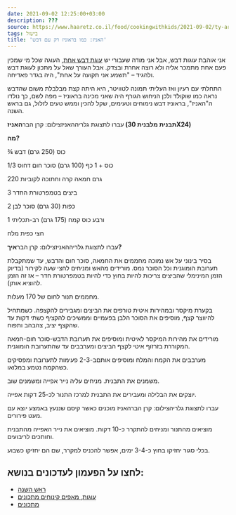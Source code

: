 ```yaml
---
date: 2021-09-02 12:25:00+03:00
description: ???
source: https://www.haaretz.co.il/food/cookingwithkids/2021-09-02/ty-article/0000017f-f899-d47e-a37f-f9bdb9f50000
tags: בישול
title: 'האניז: כמו בראוניז רק עם דבש'
---
```


אני אוהבת עוגות דבש, אבל אני מודה שעבורי יש [עוגת דבש אחת](/food/cookingwithkids/2018-09-06/ty-article/0000017f-f8eb-d2d5-a9ff-f8ef5a470000), העוגה שכל מי שמכין פעם אחת מתמכר אליה ולא רוצה אחרת ובצדק. אבל העורך שאל על מתכון לעוגת דבש ולהגיד – "תשמע אני תקועה על אחת", היה בגדר פאדיחה. 

התחלתי עם רעיון ואז העליתי תמונה לטוויטר, היא היתה קצת מבלבלת משום שהדבש נראה כמו שוקולד ולכן הניחוש הגורף היה שאני מכינה בראוניז – מפה לשם, כך נולדו ה"האניז", בראוניז דבש נימוחים וטעימים, שקל להכין וממש טעים לזלול, גם בראש השנה. 

 עברו לתצוגת גלריההאניזצילום: קרן הבר**האניז (תבנית מלבנית 30X24)** 

**מה?** 

¾ כוס (250 גרם) דבש 

1/3 כוס + 1 כף (100 גרם) סוכר חום דחוס 

220 גרם חמאה קרה וחתוכה לקוביות 

3 ביצים בטמפרטורת החדר 

2 כפות (30 גרם) סוכר לבן 

1 ורבע כוס קמח (175 גרם) רב-תכליתי 

חצי כפית מלח 

 עברו לתצוגת גלריההאניזצילום: קרן הבר**איך?** 

בסיר בינוני על אש נמוכה מחממים את החמאה, סוכר חום והדבש, עד שמתקבלת תערובת הומוגנית וכל הסוכר נמס. מורידים מהאש ומניחים לחצי שעה לקירור (בדיוק הזמן המינימלי שהביצים צריכות להיות בחוץ כדי להיות בטמפרטורת חדר – אז זה הזמן להוציא אותן). 

מחממים תנור לחום של 170 מעלות. 

בקערת מיקסר ובמהירות איטית טורפים את הביצים ומגבירים להקצפה. כשמתחיל להיווצר קצף, מוסיפים את הסוכר הלבן בפעמיים וממשיכים להקציף כשתי דקות עד שהקצף יציב, צהבהב ותפוח. 

מורידים את מהירות המיקסר לאיטית ומוסיפים את תערובת הדבש-סוכר חום-חמאה המקוררת בזרזוף איטי לקצף הביצים ומערבבים עד שהתערובת הומוגנית. 

מערבבים את הקמח והמלח ומוסיפים אותםב-2-3 פעימות לתערובת ומפסיקים כשהקמח נטמע במלואו. 

משמנים את התבנית. מניחים עליה נייר אפייה ומשמנים שוב. 

יוצקים את הבלילה ומעבירים את התבנית למרכז התנור לכ-25 דקות אפייה. 

 עברו לתצוגת גלריהצילום: קרן הברהאניז מוכנים כאשר קיסם שננעץ באמצע יוצא עם מעט פירורים. 

מוציאים מהתנור ומניחים להתקרר כ-10 דקות. מוציאים את נייר האפייה מהתבנית וחותכים לריבועים. 

בכלי סגור יחזיקו בחוץ כ-3-4 ימים, אפשר להכניס למקרר, שם הם יחזיקו כשבוע.

לחצו על הפעמון לעדכונים בנושא:
------------------------------

* [ראש השנה](/ty-tag/rosh-hashana-0000017f-da28-dea8-a77f-de6a2f1d0000)
* [עוגות, מאפים קינוחים מתכונים](/ty-tag/cakes-0000017f-da2a-d938-a17f-fe2a21fc0000)
* [מתכונים](/ty-tag/recipes-0000017f-da28-dea8-a77f-de6a4ba50000)